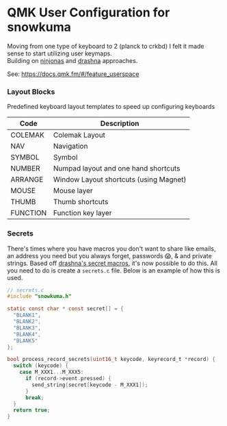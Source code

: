 # QMK User Configuration for snowkuma
Moving from one type of keyboard to 2 (planck to crkbd) I felt it made sense to start utilizing user keymaps.  
Building on [ninjonas](github.com/ninjonas/qmk-yonas) and [drashna](github.com/drashna) approaches.

See: https://docs.qmk.fm/#/feature_userspace

### Layout Blocks
Predefined keyboard layout templates to speed up configuring keyboards

|Code | Description |
|---|---|
|COLEMAK | Colemak Layout |
|NAV | Navigation |
|SYMBOL | Symbol |
|NUMBER | Numpad layout and one hand shortcuts |
|ARRANGE | Window Layout shortcuts (using Magnet) |
|MOUSE | Mouse layer |
|THUMB | Thumb shortcuts |
|FUNCTION | Function key layer |

### Secrets
There's times where you have macros you don't want to share like emails, an address you need but you always forget, passwords 😱, & and private strings. Based off [drashna's secret macros](https://github.com/qmk/qmk_firmware/blob/master/users/drashna/readme_secrets.md), it's now possible to do this. All you need to do is create a `secrets.c` file. Below is an example of how this is used.

```c
// secrets.c
#include "snowkuma.h"

static const char * const secret[] = {
  "BLANK1",
  "BLANK2",
  "BLANK3",
  "BLANK4",
  "BLANK5"
};

bool process_record_secrets(uint16_t keycode, keyrecord_t *record) {
  switch (keycode) {
    case M_XXX1...M_XXX5:
      if (record->event.pressed) {
        send_string(secret[keycode - M_XXX1]);
      }
      break;
  }
  return true;
}

```